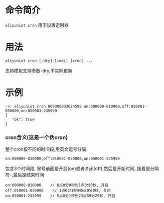 命令简介
======= 

`aliyuniot cron` 用于设置定时器
    

用法
=======

```
aliyuniot cron [-dry] [imei] [cron] ...
```

支持模拟支持参数-dry,不实际更新

示例
======

```
->: aliyuniot cron 869300033624598 on:000000-010000,off:010001-050000,on:050001-235959
{
   "ok": true
}
```

### cron含义(这是一个伪cron)

整个cron按不同的时间段,用英文逗号分隔

```
on:000000-010000,off:010001-050000,on:050001-235959
```

包含3个时间段, 冒号前面是开启(on)或者关闭(off),然后是开始时间, 接着是分隔符`-`,最后是结束时间

```
on:000000-010000    // 0点0分0秒到1点0分0秒, 开启
off:010001-050000    // 1点0分1秒到5点0分0秒, 关闭
on:050001-235959    // 5点0分1秒到23点59分29秒, 开启
```
